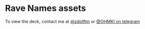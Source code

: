 # Rave Names assets

To view the deck, contact me at [@zdotftm](https://twitter.com/zdotftm) or [@OHMKI on telegram](https://ohmki.t.me)

